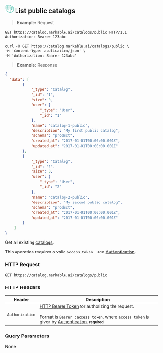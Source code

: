 
## <img src="images/list-catalog_icon.png" alt="list-catalog-objects_icon" width="28px" height="auto"> List public catalogs

> **Example:** Request

```http
GET https://catalog.markable.ai/catalogs/public HTTP/1.1
Authorization: Bearer 123abc
```

```shell
curl -X GET https://catalog.markable.ai/catalogs/public \
-H 'Content-Type: application/json' \
-H 'Authorization: Bearer 123abc'
```

> **Example:** Response

```json
{
  "data": [
        {
            "_type": "Catalog",
            "_id": "1",
            "size": 0,
            "user": {
                "_type": "User",
                "_id": "1"
            },
            "name": "catalog-1-public",
            "description": "My first public catalog",
            "schema": "product",
            "created_at": "2017-01-01T00:00:00.001Z",
            "updated_at": "2017-01-01T00:00:00.001Z"
        },
        {
            "_type": "Catalog",
            "_id": "2",
            "size": 0,
            "user": {
                "_type": "User",
                "_id": "2"
            },
            "name": "catalog-2-public",
            "description": "My second public catalog",
            "schema": "product",
            "created_at": "2017-01-01T00:00:00.001Z",
            "updated_at": "2017-01-01T00:00:00.001Z"
        }
    ]
}
```

Get all existing [catalogs](#the-catalog-object).

<aside class="notice">
    This operation requires a valid <code>access_token</code> - see <a href="#authentication">Authentication</a>.
</aside>


### HTTP Request

`GET https://catalog.markable.ai/catalogs/public`


### HTTP Headers

Header              | Description
----------          | ----------
`Authorization`     | [HTTP Bearer Token](https://tools.ietf.org/html/rfc6750) for authorizing the request. <br><br>Format is `Bearer :access_token`, where `access_token` is given by [Authentication](#authentication). **<small>required</small>**


### Query Parameters

None
